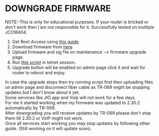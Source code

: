 # DOWNGRADE FIRMWARE
NOTE:-This is only for educational purposes. 
If your router is bricked or don't work then I am not responsible for it. 
Successfully tested on multiple JCOW404. <br/>
1. Get Root Access using [this guide](https://github.com/Naitik1208/JF-ROUTER/blob/main/Instructions/Get-Root-Access-JF-ONT.md) <br/>
2. Download firmware from [here](https://drive.google.com/drive/folders/10quWkTHPK18n0nsuv5MfhThr3g6Qffcg)<br/>
3. Upload firmware and sig file on maintenance --> firmware upgrade page.<br/>
4. Run [this script](https://github.com/Naitik1208/JF-ROUTER/blob/main/force_fw_sig_check.sh) in telnet session. <br/>
5. Upgrade button will be enabled on admin page click it and wait for router to reboot and enjoy.

In case the upgrade stops then try running script first then uploading files on admin page and disconnect fiber cable as TR-069 might be stopping updates but I don't know about it yet.<br/> 
Some services like JIO app and Voip will not work for a few days.<br/>
For me it started working when my firmware was updated to 2.30.2 automatically by TR-069. <br/>
After downgrading you will receive updates by TR-069 please don't stop them till 2.30.2 or VoIP might not work.<br/>
Once all services start working you may stop updates by following other guide. (Still working on it will update soon). 



